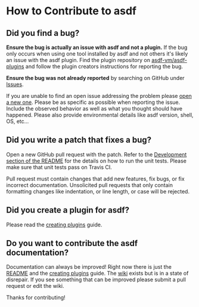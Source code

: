 # How to Contribute to asdf

## Did you find a bug?

**Ensure the bug is actually an issue with asdf and not a plugin.** If the bug
only occurs when using one tool installed by asdf and not others it's likely an
issue with the asdf plugin. Find the plugin repository on
[asdf-vm/asdf-plugins](https://github.com/asdf-vm/asdf-plugins) and follow the
plugin creators instructions for reporting the bug.

**Ensure the bug was not already reported** by searching on GitHub under
[Issues](https://github.com/asdf-vm/asdf/issues).

If you are unable to find an open issue addressing the problem please [open
a new one](https://github.com/asdf-vm/asdf/issues/new). Please be as specific
as possible when reporting the issue. Include the observed behavior as well as
what you thought should have happened. Please also provide environmental
details like asdf version, shell, OS, etc...

## Did you write a patch that fixes a bug?

Open a new GitHub pull request with the patch. Refer to the [Development
section of the README](http://asdf-vm.github.io/asdf/#/contributing-core-asdf) for the
details on how to run the unit tests. Please make sure that unit tests pass on
Travis CI.

Pull request must contain changes that add new features, fix bugs, or fix
incorrect documentation. Unsolicited pull requests that only contain formatting 
changes like indentation, or line length, or case will be rejected. 

## Did you create a plugin for asdf?

Please read the [creating plugins](docs/creating-plugins.md) guide.

## Do you want to contribute the asdf documentation?

Documentation can always be improved! Right now there is just the
[README](README.md) and the [creating plugins](docs/creating-plugins.md) guide.
The [wiki](https://github.com/asdf-vm/asdf/wiki) exists but is in a state of
disrepair. If you see something that can be improved please submit a pull
request or edit the wiki.

Thanks for contributing!
